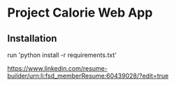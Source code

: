 # Project Calorie Web App

## Installation

run 'python install -r requirements.txt'

https://www.linkedin.com/resume-builder/urn:li:fsd_memberResume:60439028/?edit=true
